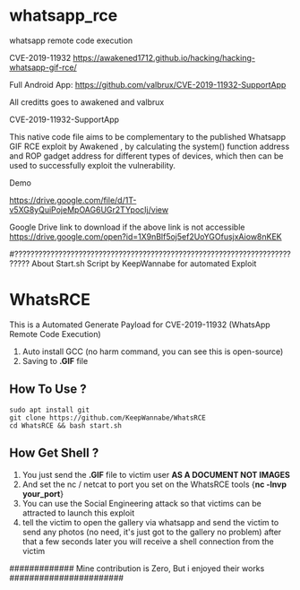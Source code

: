 # whatsapp_rce
whatsapp remote code execution

CVE-2019-11932
https://awakened1712.github.io/hacking/hacking-whatsapp-gif-rce/

Full Android App: https://github.com/valbrux/CVE-2019-11932-SupportApp

All creditts goes to  awakened and valbrux


CVE-2019-11932-SupportApp

This native code file aims to be complementary to the published Whatsapp GIF RCE exploit by Awakened , by calculating the system() function address and ROP gadget address for different types of devices, which then can be used to successfully exploit the vulnerability.

Demo

https://drive.google.com/file/d/1T-v5XG8yQuiPojeMpOAG6UGr2TYpocIj/view

Google Drive link to download if the above link is not accessible https://drive.google.com/open?id=1X9nBlf5oj5ef2UoYGOfusjxAiow8nKEK



#??????????????????????????????????????????????????????????????????????????
About Start.sh Script by KeepWannabe for automated Exploit

# WhatsRCE
This is a Automated Generate Payload for CVE-2019-11932 (WhatsApp Remote Code Execution)

1. Auto install GCC (no harm command, you can see this is open-source)
2. Saving to **.GIF** file

## How To Use ?
```
sudo apt install git
git clone https://github.com/KeepWannabe/WhatsRCE
cd WhatsRCE && bash start.sh
```

## How Get Shell ?

1. You just send the **.GIF** file to victim user **AS A DOCUMENT NOT IMAGES**
2. And set the nc / netcat to port you set on the WhatsRCE tools {**nc -lnvp your_port**}
3. You can use the Social Engineering attack so that victims can be attracted to launch this exploit
4. tell the victim to open the gallery via whatsapp and send the victim to send any photos (no need, it's just got to the gallery no problem) after that a few seconds later you will receive a shell connection from the victim





############# Mine contribution is Zero, But i enjoyed their works #######################
